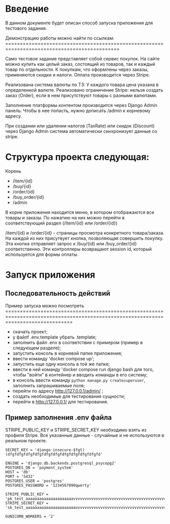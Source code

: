 # Введение
В данном документе будет описан способ запуска приложения для тестового задания.

Демонстрацию работы можно найти по ссылкам: =============================================================================================

Само тестовое задание представляет собой сервис покупок.
На сайте можно купить как целый заказ, состоящий из товаров, так и каждый товар по отдельности. К покупкам, что оформлены через заказы, применяются скидки и налоги. Оплата производится через Stripe.

Реализована система валюты по ТЗ: У каждого товара цена указана в определенной валюте. Реализовано ограничение Stripe: нельзя создать заказ (Order), если в нем присутствуют товары с разными валютами.

Заполнение платформы контентом производится через Django Admin панель. Чтобы в нее попасть, нужно дописать /admin к корневому адресу.


При создании или удалении налогов (TaxRate) или скидок (Discount) через Django Admin система автоматически синхронизует данные со stripe.

# Структура проекта следующая:
Корень 
- /item/{id}
- /buy/{id}
- /order/{id}
- /buy_order/{id}
- /admin

В корне приложения находится меню, в котором отображаются все товары и заказы. По нажатию на них можно перейти в соответствующий раздел (/item/{id} или /order/{id})

/item/{id} и /order/{id} - страницы просмотра конкретного товара/заказа. На каждой из них присутвует кнопка, позволяющая совершить покупку. Эта кнопка отправляет запрос к /buy/{id} или /buy_order/{id} соответственно. Эти контроллеры возвращают session id, который используется для формы оплаты.

# Запуск приложения
## Последовательность действий
Пример запуска можно посмотреть ===================================================================================================================================
- скачать проект;
- у файлf .env.template убрать .template;
- заполнить файл .env в соответствии с примером (пример в следующем разделе);
- запустить консоль в корневой папке приложения;
- ввести команду 'docker compose up';
- запустить еще одну консоль в той же папке;
- ввести в ней команду 'docker compose run django bash для того, чтобы "войти" в контейнер и вводить команды в его систему;
- в консоль ввести команду `python manage.py createsuperuser`, заполнить запрашиваемые поля;
- перейти по адресу http://127.0.0.1/admin/ ;
- создать необходимые для тестирования сущности;
- перейти в http://127.0.0.1/ для тестирования.

## Пример заполнения .env файла
STRIPE_PUBLIC_KEY и STRIPE_SECRET_KEY необходимо взять из профиля Stripe. Все указанные данные - случайные и не используются в реальном проекте.

```
SECRET_KEY = 'django-insecure-$fgt)(dfgfdfgfdfgfdfgfdfgfdfgfdfgfdfgfdfgfdfgfd'

ENGINE = 'django.db.backends.postgresql_psycopg2'
POSTGRES_DB = 'payment_system'
HOST = 'db'
PORT = '5432'
POSTGRES_USER = 'postgres'
POSTGRES_PASSWORD = '1234567890qwerty'

STRIPE_PUBLIC_KEY = 'pk_test_aaaaaaaaaaaaaaaaaaaaavvvvvvvvvvvvvvvvvvvvvvvvvvvvvvvvvvvvvvvvccccccccccccccccccccccccccccccccccccc'
STRIPE_SECRET_KEY = 'sk_test_aaaaaaaaaaaaaaaaaaaaaavvvvvvvvvvvvvvvvvvvvvvvvvvvvvvvvvvvvvvvvvvvvvccccccccccccccccccccccccccccccc'

GUNICORN_WORKERS = '2'
```
